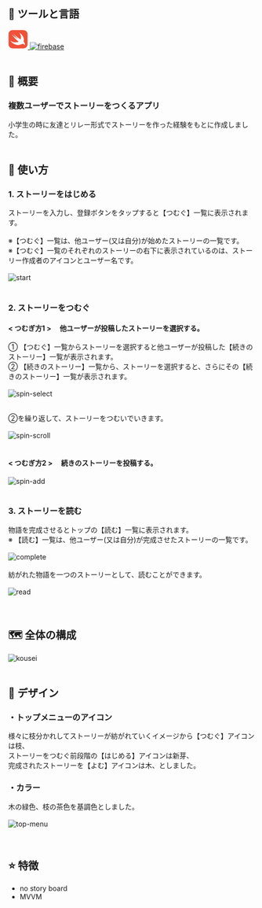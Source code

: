 ## 🔧 ツールと言語
<a href="https://developer.apple.com/swift/" target="_blank" rel="noreferrer"> <img src="https://raw.githubusercontent.com/devicons/devicon/master/icons/swift/swift-original.svg" alt="swift" width="40" height="40"/> </a>
<a href="https://firebase.google.com/" target="_blank" rel="noreferrer"> <img src="https://www.vectorlogo.zone/logos/firebase/firebase-icon.svg" alt="firebase" width="40" height="40"/> </a>
<br><br>

## 💬 概要
### 複数ユーザーでストーリーをつくるアプリ<br>
小学生の時に友達とリレー形式でストーリーを作った経験をもとに作成しました。
<br><br>

## 📃 使い方
### 1. ストーリーをはじめる<br>
ストーリーを入力し、登録ボタンをタップすると【つむぐ】一覧に表示されます。<br><br>
※【つむぐ】一覧は、他ユーザー(又は自分)が始めたストーリーの一覧です。<br>
※【つむぐ】一覧のそれぞれのストーリーの右下に表示されているのは、ストーリー作成者のアイコンとユーザー名です。<br><br>
![start](https://user-images.githubusercontent.com/98724087/152004307-f5810e57-e1b0-4d27-a94f-6f65cce31201.gif)
<br><br>
### 2. ストーリーをつむぐ
#### < つむぎ方1 > 　他ユーザーが投稿したストーリーを選択する。
①  【つむぐ】一覧からストーリーを選択すると他ユーザーが投稿した【続きのストーリー】一覧が表示されます。<br>
② 【続きのストーリー】一覧から、ストーリーを選択すると、さらにその【続きのストーリー】一覧が表示されます。
<br><br>
![spin-select](https://user-images.githubusercontent.com/98724087/152267746-c0353afd-0f54-46e8-8aac-7eb55805aa92.gif)
<br><br>

②を繰り返して、ストーリーをつむいでいきます。
<br><br>
![spin-scroll](https://user-images.githubusercontent.com/98724087/152161385-c54a2bcf-8253-4456-be72-f661a1a0ee78.gif)
<br><br>
#### < つむぎ方2 > 　続きのストーリーを投稿する。
![spin-add](https://user-images.githubusercontent.com/98724087/152163740-a6f24b19-a69f-4f1e-908a-f7f24bee4d94.gif)
<br><br>
### 3. ストーリーを読む<br>
物語を完成させるとトップの【読む】一覧に表示されます。<br>
※ 【読む】一覧は、他ユーザー(又は自分)が完成させたストーリーの一覧です。
<br><br>
![complete](https://user-images.githubusercontent.com/98724087/152004872-50ee4c1f-5c84-47c9-9cfb-ffa4baae27a1.gif)
<br><br>
紡がれた物語を一つのストーリーとして、読むことができます。<br><br>
![read](https://user-images.githubusercontent.com/98724087/155571648-57e996bc-644c-425e-934b-c62f1577074f.gif)<br><br><br>


## 🗺 全体の構成
![kousei](https://user-images.githubusercontent.com/98724087/152153872-41216846-30a6-412e-94a5-4e7cfc925f75.png)
<br><br>
## 🎨  デザイン
### ・トップメニューのアイコン
様々に枝分かれしてストーリーが紡がれていくイメージから【つむぐ】アイコンは枝、<br>ストーリーをつむぐ前段階の【はじめる】アイコンは新芽、<br>完成されたストーリーを【よむ】アイコンは木、としました。<br>
### ・カラー
木の緑色、枝の茶色を基調色としました。<br><br>
![top-menu](https://user-images.githubusercontent.com/98724087/152006069-f10f1d8f-640f-4eec-888f-ef4b28bd264b.gif)

<br>

## ⭐️  特徴
- no story board
- MVVM
